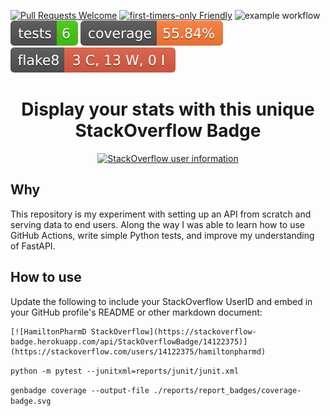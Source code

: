 [![Pull Requests Welcome](https://img.shields.io/badge/PRs-welcome-brightgreen.svg?style=flat)](http://makeapullrequest.com)
[![first-timers-only Friendly](https://img.shields.io/badge/first--timers--only-friendly-blue.svg)](http://www.firsttimersonly.com/)
![example workflow](https://github.com/claytonjhamilton/stackoverflow-badge/actions/workflows/python-tests-action.yml/badge.svg)
[![Tests Status](./reports/report_badges/tests-badge.svg?dummy=8484744)](./reports/junit/report.html)
[![Coverage Status](./reports/report_badges/coverage-badge.svg?dummy=8484744)](./reports/coverage/index.html)
[![Flake8 Status](./reports/report_badges/flake8-badge.svg?dummy=8484744)](./reports/flake8/index.html)

<h1 align = "center">Display your stats with this unique StackOverflow Badge</h1>
<p align="center">
<a
href="https://stackoverflow.com/users/14122375/hamiltonpharmd" target="_blank"><img alt="StackOverflow user information"
src="https://stackoverflow-badge.herokuapp.com/api/StackOverflowBadge/14122375" ></a>
</p>
<h2>Why</h2>
<text>This repository is my experiment with setting up an API from scratch and serving data to end users. Along the way I was able to learn how to use GitHub Actions, write simple Python tests, and improve my understanding of FastAPI.</text>
<h2>How to use</h2>
<text>Update the following to include your StackOverflow UserID and embed in your GitHub profile's README or other markdown document:</text>

```
[![HamiltonPharmD StackOverflow](https://stackoverflow-badge.herokuapp.com/api/StackOverflowBadge/14122375)](https://stackoverflow.com/users/14122375/hamiltonpharmd)
```
`python -m pytest --junitxml=reports/junit/junit.xml`

`genbadge coverage --output-file ./reports/report_badges/coverage-badge.svg`

